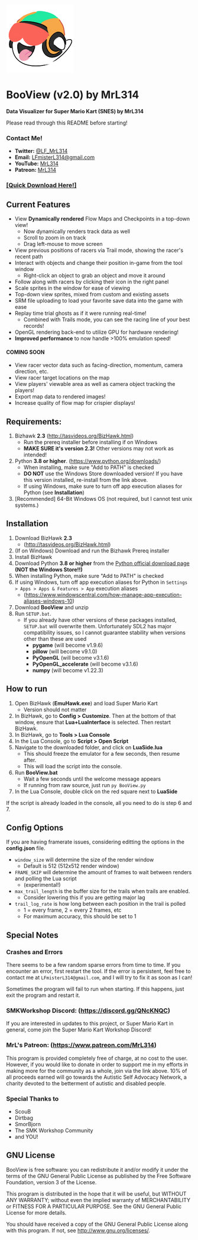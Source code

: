 
![BooView Logo](https://github.com/MrL314/BooView/blob/main/assets/icon.png)

# BooView (v2.0) by MrL314
**Data Visualizer for Super Mario Kart (SNES) by MrL314**

Please read through this README before starting!


### Contact Me!
- **Twitter:** [@LF_MrL314](https://twitter.com/LF_MrL314)
- **Email:** LFmisterL314@gmail.com
- **YouTube:** [MrL314](https://youtube.com/user/misterL314)
- **Patreon:** [MrL314](https://www.patreon.com/MrL314)

### [[Quick Download Here!]](https://github.com/MrL314/BooView/archive/main.zip)


## Current Features
- View **Dynamically rendered** Flow Maps and Checkpoints in a top-down view!
  - Now dynamically renders track data as well
  - Scroll to zoom in on track
  - Drag left-mouse to move screen
- View previous positions of racers via Trail mode, showing the racer's recent path
- Interact with objects and change their position in-game from the tool window
  - Right-click an object to grab an object and move it around
- Follow along with racers by clicking their icon in the right panel
- Scale sprites in the window for ease of viewing
- Top-down view sprites, mixed from custom and existing assets
- SRM file uploading to load your favorite save data into the game with ease
- Replay time trial ghosts as if it were running real-time! 
  - Combined with Trails mode, you can see the racing line of your best records!
- OpenGL rendering back-end to utilize GPU for hardware rendering!
- **Improved performance** to now handle >100% emulation speed!

#### COMING SOON
- View racer vector data such as facing-direction, momentum, camera direction, etc.
- View racer target locations on the map
- View players' viewable area as well as camera object tracking the players!
- Export map data to rendered images!
- Increase quality of flow map for crispier displays!


## Requirements: 

1. Bizhawk **2.3** (http://tasvideos.org/BizHawk.html)
   - Run the prereq installer before installing if on Windows
   - **MAKE SURE it's version 2.3!** Other versions may not work as intended!
2. Python **3.8 or higher**. (https://www.python.org/downloads/)
   - When installing, make sure "Add to PATH" is checked
   - **DO NOT** use the Windows Store downloaded version! If you have this version installed, re-install from the link above.
   - If using Windows, make sure to turn off app execution aliases for Python (see **Installation**)
3. [Recommended] 64-Bit Windows OS (not required, but I cannot test unix systems.)



## Installation

1. Download BizHawk **2.3**
   - (http://tasvideos.org/BizHawk.html)
2. (If on Windows) Download and run the Bizhawk Prereq installer
3. Install BizHawk
4. Download Python **3.8 or higher** from the [Python official download page](https://www.python.org/downloads/) **(NOT the Windows Store!!)**
5. When installing Python, make sure "Add to PATH" is checked
6. If using Windows, turn off app execution aliases for Python in `Settings > Apps > Apps & Features > App` execution aliases 
   - (https://www.windowscentral.com/how-manage-app-execution-aliases-windows-10)
7. Download **BooView** and unzip
8. Run `SETUP.bat`.
   - If you already have other versions of these packages installed, `SETUP.bat` will overwrite them. Unfortunately SDL2 has major compatibility issues, so I cannot guarantee stability when versions other than these are used
      - **pygame** (will become v1.9.6)
      - **pillow** (will become v9.1.0)
      - **PyOpenGL** (will become v3.1.6)
      - **PyOpenGL_accelerate** (will become v3.1.6)
      - **numpy** (will become v1.22.3)



## How to run

1. Open BizHawk (**EmuHawk.exe**) and load Super Mario Kart
   - Version should not matter
2. In BizHawk, go to **Config > Customize**. Then at the bottom of that window, ensure that **Lua+LuaInterface** is selected. Then restart BizHawk.
3. In BizHawk, go to **Tools > Lua Console**
4. In the Lua Console, go to **Script > Open Script**
5. Navigate to the downloaded folder, and click on **LuaSide.lua**
   - This should freeze the emulator for a few seconds, then resume after.
   - This will load the script into the console.
6. Run **BooView.bat**
   - Wait a few seconds until the welcome message appears
   - If running from raw source, just run `py BooView.py`
7. In the Lua Console, double click on the red square next to **LuaSide**

If the script is already loaded in the console, all you need to do is step 6 and 7.



## Config Options

If you are having framerate issues, considering editting the options in the **config.json** file. 
- `window_size` will determine the size of the render window
  - Default is 512 (512x512 render window)
- `FRAME_SKIP` will determine the amount of frames to wait between renders and polling the Lua script
  - (experimental!)
- `max_trail_length` is the buffer size for the trails when trails are enabled.
  - Consider lowering this if you are getting major lag
- `trail_log_rate` is how long between each position in the trail is polled 
  - 1 = every frame, 2 = every 2 frames, etc
  - For maximum accuracy, this should be set to 1




## Special Notes
### Crashes and Errors
There seems to be a few random sparse errors from time to time. If you encounter an error, first restart the tool. If the error is persistent, feel free to contact me at `LFmisterL314@gmail.com`, and I will try to fix it as soon as I can!

Sometimes the program will fail to run when starting. If this happens, just exit the program and restart it. 


### SMKWorkshop Discord: (https://discord.gg/QNcKNQC)
If you are interested in updates to this project, or Super Mario Kart in general, come join the 
Super Mario Kart Workshop Discord!


### MrL's Patreon: (https://www.patreon.com/MrL314)
This program is provided completely free of charge, at no cost to the user. However, if you would 
like to donate in order to support me in my efforts in making more for the community as a whole, 
join via the link above. 10% of all proceeds earned will go towards the Autistic Self Advocacy 
Network, a charity devoted to the betterment of autistic and disabled people.




### Special Thanks to
- ScouB
- Dirtbag
- SmorBjorn
- The SMK Workshop Community
- and YOU!


## GNU License
BooView is free software: you can redistribute it and/or modify
it under the terms of the GNU General Public License as published by
the Free Software Foundation, version 3 of the License.

This program is distributed in the hope that it will be useful,
but WITHOUT ANY WARRANTY; without even the implied warranty of
MERCHANTABILITY or FITNESS FOR A PARTICULAR PURPOSE.  See the
GNU General Public License for more details.

You should have received a copy of the GNU General Public License
along with this program.  If not, see <http://www.gnu.org/licenses/>.
